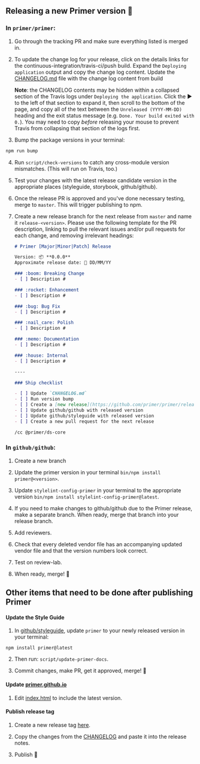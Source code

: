 ## Releasing a new Primer version 🎉


### In `primer/primer`:


1. Go through the tracking PR and make sure everything listed is merged in.

2. To update the change log for your release, click on the details links for the continuous-integration/travis-ci/push build.  Expand the `Deploying application` output and copy the change log content. Update the [CHANGELOG.md](https://github.com/primer/primer/blob/master/CHANGELOG.md) file with the change log content from build

    **Note**: the CHANGELOG contents may be hidden within a collapsed section of the Travis logs under `Deploying the application`. Click the ▶ to the left of that section to expand it, then scroll to the bottom of the page, and copy all of the text between the `Unreleased (YYYY-MM-DD)` heading and the exit status message (e.g. `Done. Your build exited with 0.`). You may need to copy _before_ releasing your mouse to prevent Travis from collapsing that section of the logs first.

3. Bump the package versions in your terminal:

  ```sh
  npm run bump
  ```

4. Run `script/check-versions` to catch any cross-module version mismatches. (This will run on Travis, too.)

5. Test your changes with the latest release candidate version in the appropriate places (styleguide, storybook, github/github).

6. Once the release PR is approved and you've done necessary testing, merge to `master`. This will trigger publishing to npm.

7. Create a new release branch for the next release from `master` and name it `release-<version>`. Please use the following template for the PR description, linking to pull the relevant issues and/or pull requests for each change, and removing irrelevant headings:

    ```md
    # Primer [Major|Minor|Patch] Release

    Version: 📦 **0.0.0**
    Approximate release date: 📆 DD/MM/YY

    ### :boom: Breaking Change
    - [ ] Description #

    ### :rocket: Enhancement
    - [ ] Description #

    ### :bug: Bug Fix
    - [ ] Description #
    
    ### :nail_care: Polish
    - [ ] Description #
    
    ### :memo: Documentation
    - [ ] Description #
    
    ### :house: Internal
    - [ ] Description #

    ----

    ### Ship checklist

    - [ ] Update `CHANGELOG.md`
    - [ ] Run version bump
    - [ ] Create a [new release](https://github.com/primer/primer/releases/new)
    - [ ] Update github/github with released version
    - [ ] Update github/styleguide with released version
    - [ ] Create a new pull request for the next release

    /cc @primer/ds-core
    ```




### In `github/github`:

1. Create a new branch

2. Update the primer version in your terminal  `bin/npm install primer@<version>`.

3. Update `stylelint-config-primer` in your terminal to the appropriate version `bin/npm install stylelint-config-primer@latest`.

4. If you need to make changes to github/github due to the Primer release, make a separate branch. When ready, merge that branch into your release branch.

5. Add reviewers.

6. Check that every deleted vendor file has an accompanying updated vendor file and that the version numbers look correct.

7. Test on review-lab.

8. When ready, merge! 🎉


## Other items that need to be done after publishing Primer

#### Update the Style Guide

1. In [github/styleguide](https://github.com/github/styleguide), update `primer` to your newly released version in your terminal:

  `npm install primer@latest`

2. Then  run: `script/update-primer-docs`.

3. Commit changes, make PR, get it approved, merge! 🚀

#### Update [primer.github.io](primer.github.io)

1. Edit  [index.html](https://github.com/primer/primer.github.io/blob/master/index.html) to include the latest version.


#### Publish release tag

1. Create a new release tag [here](https://github.com/primer/primer/releases/new).

2. Copy the changes from the [CHANGELOG](https://github.com/primer/primer/blob/master/CHANGELOG.md) and paste it into the release notes.

3. Publish 🎉

